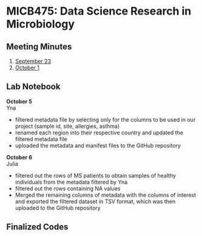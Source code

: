 # MICB475: Data Science Research in Microbiology

## Meeting Minutes ##
1) [September 23](/Meeting_Minutes/September_23.md)
2) [October 1](/Meeting_Minutes/October_1.md)

## Lab Notebook ##
**October 5** <br>
Yna <br>
- filtered metadata file by selecting only for the columns to be used in our project (sample id, site, allergies, asthma)
- renamed each region into their respective country and updated the filtered metadata file
- uploaded the metadata and manifest files to the GitHub repository

**October 6** <br>
Julia <br>
- filtered out the rows of MS patients to obtain samples of healthy individuals from the metadata filtered by Yna
- filtered out the rows containing NA values
- Merged the remaining columns of metadata with the columns of interest and exported the filtered dataset in TSV format, which was then uploaded to the GitHub repository

## Finalized Codes ##
